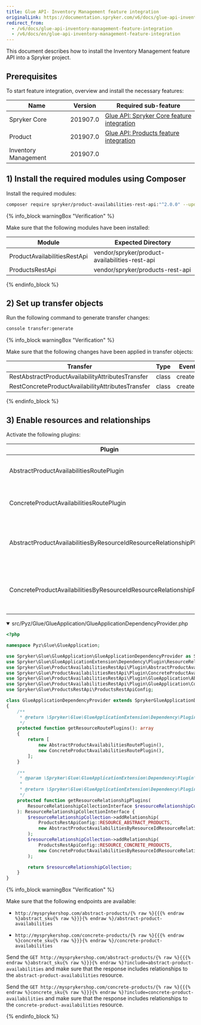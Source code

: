 ```yaml
---
title: Glue API- Inventory Management feature integration
originalLink: https://documentation.spryker.com/v6/docs/glue-api-inventory-management-feature-integration
redirect_from:
  - /v6/docs/glue-api-inventory-management-feature-integration
  - /v6/docs/en/glue-api-inventory-management-feature-integration
---
```


This document describes how to install the Inventory Management feature API into a Spryker project.

## Prerequisites

To start feature integration, overview and install the necessary features:

| Name | Version | Required sub-feature |
| --- | --- | --- |
| Spryker Core| 201907.0| [Glue API: Spryker Core feature integration](https://documentation.spryker.com/docs/glue-api-spryker-core-feature-integration)| 
| Product | 201907.0 | [Glue API: Products feature integration](https://documentation.spryker.com/docs/glue-api-products-feature-integration) | 
|Inventory Management| 201907.0| |

  

## 1) Install the required modules using Composer

Install the required modules:
```bash
composer require spryker/product-availabilities-rest-api:"^2.0.0" --update-with-dependencies
```
  
{% info_block warningBox "Verification" %}

Make sure that the following modules have been installed:


| Module | Expected Directory |
| --- | --- |
| ProductAvailabilitiesRestApi| vendor/spryker/product-availabilities-rest-api| 
| ProductsRestApi| vendor/spryker/products-rest-api |

{% endinfo_block %}
## 2) Set up transfer objects

Run the following command to generate transfer changes:
```bash
console transfer:generate
```
  
{% info_block warningBox "Verification" %}

Make sure that the following changes have been applied in transfer objects:

| Transfer| Type| Event| Path|
| --- | --- | --- | --- |
| RestAbstractProductAvailabilityAttributesTransfer| class| created| src/Generated/Shared/Transfer/RestAbstractProductAvailabilityAttributesTransfer| 
| RestConcreteProductAvailabilityAttributesTransfer| class| created| src/Generated/Shared/Transfer/RestConcreteProductAvailabilityAttributesTransfer|


{% endinfo_block %}

## 3) Enable resources and relationships

Activate the following plugins:  



| Plugin | Specification | Prerequisites | Namespace | 
| --- | --- | --- | --- | 
|AbstractProductAvailabilitiesRoutePlugin | Registers the abstract product availabilities resource. | None | Spryker\Glue\ProductAvailabilitiesRestApi\Plugin |
| ConcreteProductAvailabilitiesRoutePlugin | Registers the concrete product availabilities resource. | None | Spryker\Glue\ProductAvailabilitiesRestApi\Plugin | 
| AbstractProductAvailabilitiesByResourceIdResourceRelationshipPlugin | Adds the abstract product availability resource as a relationship to the abstract product resource. | None | Spryker\Glue\ProductAvailabilitiesRestApi\Plugin\GlueApplication |
| ConcreteProductAvailabilitiesByResourceIdResourceRelationshipPlugin | Adds the concrete product availability resource as a relationship to the concrete product resource. | None |Spryker\Glue\ProductAvailabilitiesRestApi\Plugin\GlueApplication |

  
<details open>
    <summary>src/Pyz/Glue/GlueApplication/GlueApplicationDependencyProvider.php</summary>

```php
<?php

namespace Pyz\Glue\GlueApplication;

use Spryker\Glue\GlueApplication\GlueApplicationDependencyProvider as SprykerGlueApplicationDependencyProvider;
use Spryker\Glue\GlueApplicationExtension\Dependency\Plugin\ResourceRelationshipCollectionInterface;
use Spryker\Glue\ProductAvailabilitiesRestApi\Plugin\AbstractProductAvailabilitiesRoutePlugin;
use Spryker\Glue\ProductAvailabilitiesRestApi\Plugin\ConcreteProductAvailabilitiesRoutePlugin;
use Spryker\Glue\ProductAvailabilitiesRestApi\Plugin\GlueApplication\AbstractProductAvailabilitiesByResourceIdResourceRelationshipPlugin;
use Spryker\Glue\ProductAvailabilitiesRestApi\Plugin\GlueApplication\ConcreteProductAvailabilitiesByResourceIdResourceRelationshipPlugin;
use Spryker\Glue\ProductsRestApi\ProductsRestApiConfig;

class GlueApplicationDependencyProvider extends SprykerGlueApplicationDependencyProvider
{
    /**
     * @return \Spryker\Glue\GlueApplicationExtension\Dependency\Plugin\ResourceRoutePluginInterface[]
     */
    protected function getResourceRoutePlugins(): array
    {
        return [
            new AbstractProductAvailabilitiesRoutePlugin(),
            new ConcreteProductAvailabilitiesRoutePlugin(),
        ];
    }

    /**
     * @param \Spryker\Glue\GlueApplicationExtension\Dependency\Plugin\ResourceRelationshipCollectionInterface $resourceRelationshipCollection
     *
     * @return \Spryker\Glue\GlueApplicationExtension\Dependency\Plugin\ResourceRelationshipCollectionInterface
     */
    protected function getResourceRelationshipPlugins(
        ResourceRelationshipCollectionInterface $resourceRelationshipCollection
    ): ResourceRelationshipCollectionInterface {
        $resourceRelationshipCollection->addRelationship(
            ProductsRestApiConfig::RESOURCE_ABSTRACT_PRODUCTS,
            new AbstractProductAvailabilitiesByResourceIdResourceRelationshipPlugin()
        );
        $resourceRelationshipCollection->addRelationship(
            ProductsRestApiConfig::RESOURCE_CONCRETE_PRODUCTS,
            new ConcreteProductAvailabilitiesByResourceIdResourceRelationshipPlugin()
        );

        return $resourceRelationshipCollection;
    }
}
```

</details>
{% info_block warningBox "Verification" %}


Make sure that the following endpoints are available:

*   `http://mysprykershop.com/abstract-products/{% raw %}{{{% endraw %}abstract_sku{% raw %}}}{% endraw %}/abstract-product-availabilities`
    
*   `http://mysprykershop.com/concrete-products/{% raw %}{{{% endraw %}concrete_sku{% raw %}}}{% endraw %}/concrete-product-availabilities`
    

Send the `GET http://mysprykershop.com/abstract-products/{% raw %}{{{% endraw %}abstract_sku{% raw %}}}{% endraw %}?include=abstract-product-availabilities` and make sure that the response includes relationships to the `abstract-product-availabilities` resource.

Send the `GET http://mysprykershop.com/concrete-products/{% raw %}{{{% endraw %}concrete_sku{% raw %}}}{% endraw %}?include=concrete-product-availabilities` and make sure that the response includes relationships to the `concrete-product-availabilities` resource.


{% endinfo_block %}  

